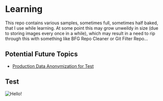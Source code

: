 # Learning

This repo contains various samples, sometimes full, sometimes half baked, that I use while learning. At some point this may grow unweildy in size (due to storing images every once in a while), which may result in a need to rip through this with something like BFG Repo Cleaner or Git Filter Repo...

## Potential Future Topics

* [Production Data Anonymization for Test](https://github.com/sunitparekh/data-anonymization)

## Test

![Hello!](https://i.imgur.com/FLpJ8pz.jpeg)
